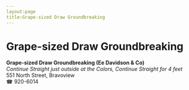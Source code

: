 ```yaml
---
layout:page
title:Grape-sized Draw Groundbreaking
---
```

# Grape-sized Draw Groundbreaking

**Grape-sized Draw Groundbreaking (Ee Davidson & Co)**  
_Continue Straight just outside at the Colors, Continue Straight for 4 feet_  
551 North Street, Bravoview  
☎ 920-6014



